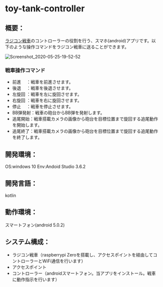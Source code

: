 # toy-tank-controller
## 概要：
[ラジコン戦車](https://github.com/shimazakiKatsuhito/toy-tank-2019)のコントローラーの役割を行う、スマホ(android)アプリです。以下のような操作コマンドをラジコン戦車に送ることができます。

![Screenshot_2020-05-25-19-52-52](https://user-images.githubusercontent.com/54632092/90218433-c0ab1e80-de3e-11ea-8a6d-bd4160e0bcb3.png)

### 戦車操作コマンド
 - 前進　  ：戦車を前進させます。
 - 後退　  ：戦車を後退させます。
 - 左旋回  ：戦車を左に旋回させます。
 - 右旋回  ：戦車を右に旋回させます。
 - 停止　  ：戦車を停止させます。
 - BB弾発射：戦車の砲台からBB弾を発射します。
 - 追尾開始：戦車搭載カメラの画像から砲台を目標位置まで旋回する追尾動作を開始します。
 - 追尾終了：戦車搭載カメラの画像から砲台を目標位置まで旋回する追尾動作を終了します。

## 開発環境：
OS:windows 10
Env:Andoid Studio 3.6.2

## 開発言語：
kotlin

## 動作環境：
スマートフォン(android 5.0.2)

## システム構成：
  - ラジコン戦車（raspberrypi Zeroを搭載し、アクセスポイントを経由してコントローラーとWiFi通信を行います）
  - アクセスポイント
  - コントローラー（androidスマートフォン。当アプリをインストール。戦車に動作指示を行います）
 

